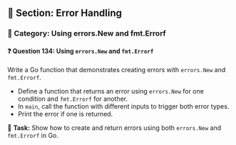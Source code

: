 ## 📘 Section: Error Handling  
### 🔹 Category: Using errors.New and fmt.Errorf  
#### ❓ Question 134: Using `errors.New` and `fmt.Errorf`

Write a Go function that demonstrates creating errors with `errors.New` and `fmt.Errorf`.

- Define a function that returns an error using `errors.New` for one condition and `fmt.Errorf` for another.
- In `main`, call the function with different inputs to trigger both error types.
- Print the error if one is returned.

🔧 **Task:** Show how to create and return errors using both `errors.New` and `fmt.Errorf` in Go.
